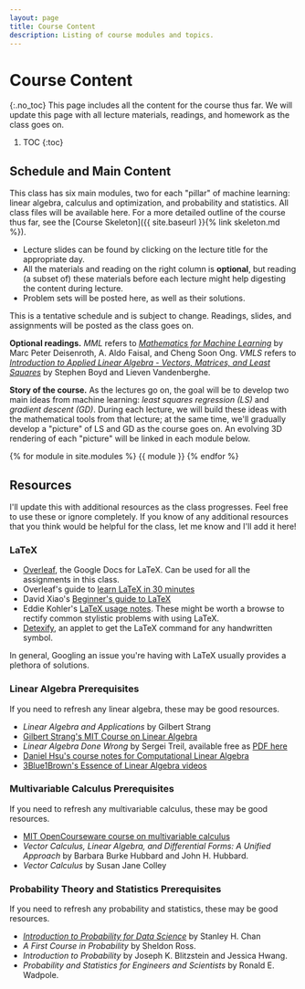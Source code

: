 ```yaml
---
layout: page
title: Course Content
description: Listing of course modules and topics.
---
```


# Course Content
{:.no_toc}
This page includes all the content for the course thus far. We will update this page with all lecture materials, readings, and homework
as the class goes on.

1. TOC
{:toc}

## Schedule and Main Content

This class has six main modules, two for each "pillar" of machine learning: linear algebra, calculus  and optimization,
and probability and statistics. All class files will be available here. For a more detailed outline of the course thus 
far, see the [Course Skeleton]({{ site.baseurl }}{% link skeleton.md %}).

- Lecture slides can be found by clicking on the lecture title for the appropriate day.
- All the materials and reading on the right column is **optional**, but reading (a subset of) these materials before each lecture might help digesting the content during lecture.
- Problem sets will be posted here, as well as their solutions.

This is a tentative schedule and is subject to change. Readings, slides, and assignments will be posted as the class goes on. 

**Optional readings.** *MML* refers to [*Mathematics for Machine Learning*](https://mml-book.github.io/) by Marc Peter Deisenroth, A. Aldo Faisal, and Cheng 
Soon Ong. *VMLS* refers to [*Introduction to Applied Linear Algebra - Vectors, Matrices, and Least Squares*](https://web.stanford.edu/~boyd/vmls/) by Stephen Boyd
and Lieven Vandenberghe.

**Story of the course.** As the lectures go on, the goal will be to develop two main ideas from machine learning: *least squares regression (LS)* and
*gradient descent (GD)*. During each lecture, we will build these ideas with the mathematical tools from that lecture; at the same time,
we'll gradually develop a "picture" of LS and GD as the course goes on. An evolving 3D rendering of each "picture" will be linked
in each module below.

{% for module in site.modules %}
{{ module }}
{% endfor %}

## Resources
I'll update this with additional resources as the class progresses. Feel free to use these or ignore completely. If you
know of any additional resources that you think would be helpful for the class, let me know and I'll add it here!

### LaTeX
- [Overleaf](https://www.overleaf.com), the Google Docs for LaTeX. Can be used for all the assignments in this class.
- Overleaf's guide to [learn LaTeX in 30 minutes](https://www.overleaf.com/learn/latex/Learn_LaTeX_in_30_minutes#Display_math_mode)
- David Xiao's [Beginner's guide to LaTeX](https://www.cs.princeton.edu/courses/archive/spr10/cos433/Latex/latex-guide.pdf)
- Eddie Kohler's [LaTeX usage notes](https://www.read.seas.harvard.edu/~kohler/latex.html). These might be worth a browse to rectify common stylistic problems with using LaTeX.
- [Detexify](https://detexify.kirelabs.org/classify.html), an applet to get the LaTeX command for any handwritten symbol.

In general, Googling an issue you're having with LaTeX usually provides a plethora of solutions.

### Linear Algebra Prerequisites
If you need to refresh any linear algebra, these may be good resources.

- *Linear Algebra and Applications* by Gilbert Strang
- [Gilbert Strang's MIT Course on Linear Algebra](https://ocw.mit.edu/courses/18-06-linear-algebra-spring-2010/)
- *Linear Algebra Done Wrong* by Sergei Treil, available free as [PDF here](https://www.math.brown.edu/streil/papers/LADW/LADW.html)
- [Daniel Hsu's course notes for Computational Linear Algebra](https://www.cs.columbia.edu/~djhsu/CLA/)
- [3Blue1Brown's Essence of Linear Algebra videos](https://www.youtube.com/playlist?list=PLZHQObOWTQDPD3MizzM2xVFitgF8hE_ab)

### Multivariable Calculus Prerequisites
If you need to refresh any multivariable calculus, these may be good resources.

- [MIT OpenCourseware course on multivariable calculus](https://ocw.mit.edu/courses/18-02sc-multivariable-calculus-fall-2010/)
- *Vector Calculus, Linear Algebra, and Differential Forms: A Unified Approach* by Barbara Burke Hubbard and John H. Hubbard.
- *Vector Calculus* by Susan Jane Colley

### Probability Theory and Statistics Prerequisites
If you need to refresh any probability and statistics, these may be good resources.

- [*Introduction to Probability for Data Science*](https://probability4datascience.com/) by Stanley H. Chan
- *A First Course in Probability*  by Sheldon Ross.
- *Introduction to Probability* by Joseph K. Blitzstein and Jessica Hwang.
- *Probability and Statistics for Engineers and Scientists* by Ronald E. Wadpole.